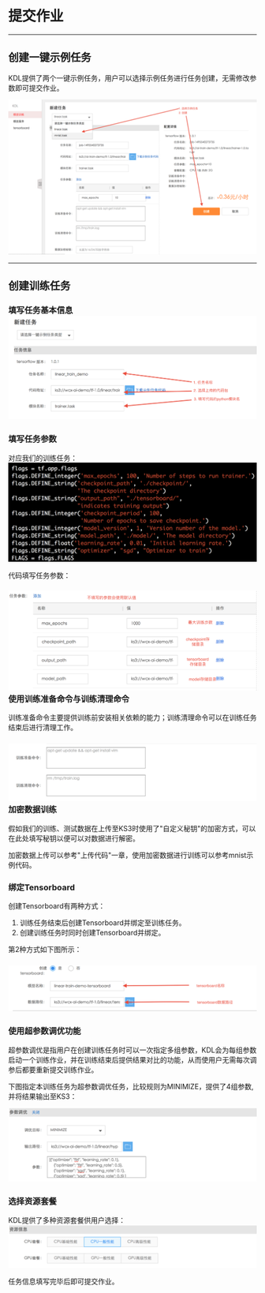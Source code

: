 # 提交作业

---

## 创建一键示例任务

KDL提供了两个一键示例任务，用户可以选择示例任务进行任务创建，无需修改参数即可提交作业。

![](/assets/create_example.png)

---

## 创建训练任务

### 填写任务基本信息![](/assets/create_linear_job.png)

### 填写任务参数

对应我们的训练任务：![](/assets/linear_demo_args.png)

代码填写任务参数：

### ![](/assets/linear_demo_args_input.png)使用训练准备命令与训练清理命令

训练准备命令主要提供训练前安装相关依赖的能力；训练清理命令可以在训练任务结束后进行清理工作。

### ![](/assets/pre_and_clean.png)加密数据训练

假如我们的训练、测试数据在上传至KS3时使用了"自定义秘钥"的加密方式，可以在此处填写秘钥以便可以对数据进行解密。

加密数据上传可以参考"上传代码"一章，使用加密数据进行训练可以参考mnist示例代码。

### 绑定Tensorboard

创建Tensorboard有两种方式：

1. 训练任务结束后创建Tensorboard并绑定至训练任务。
2. 创建训练任务时同时创建Tensorboard并绑定。

第2种方式如下图所示：

### ![](/assets/bind_tensorboard.png)

### 使用超参数调优功能

超参数调优是指用户在创建训练任务时可以一次指定多组参数，KDL会为每组参数启动一个训练作业，并在训练结束后提供结果对比的功能，从而使用户无需每次调参后都要重新提交训练作业。

下图指定本训练任务为超参数调优任务，比较规则为MINIMIZE，提供了4组参数,并将结果输出至KS3：

![](/assets/hyper_parameters.png)

### 选择资源套餐

KDL提供了多种资源套餐供用户选择：![](/assets/flavors.png)

任务信息填写完毕后即可提交作业。

